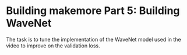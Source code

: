 # Building makemore Part 5: Building WaveNet

The task is to tune the implementation of the WaveNet model used in the video to improve on the validation loss.
